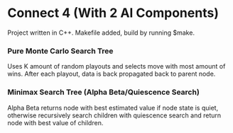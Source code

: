 # Connect 4 (With 2 AI Components)

Project written in C++. Makefile added, build by running $make.

### Pure Monte Carlo Search Tree

Uses K amount of random playouts and selects move with most amount of wins.
After each playout, data is back propagated back to parent node.

### Minimax Search Tree (Alpha Beta/Quiescence Search)

Alpha Beta returns node with best estimated value if node state is quiet, otherwise recursively search children with quiescence search and return node with best value of children.
